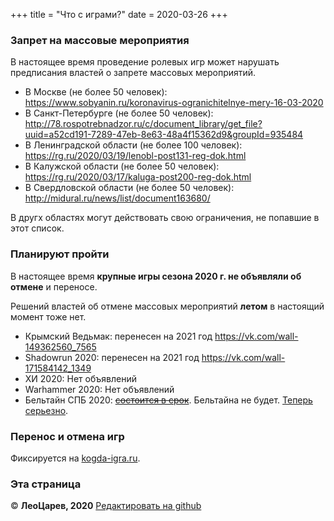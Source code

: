 +++
title = "Что с играми?"
date = 2020-03-26
+++

### Запрет на массовые мероприятия

В настоящее время проведение ролевых игр может нарушать предписания властей о запрете массовых мероприятий.

 - В Москве (не более 50 человек): <https://www.sobyanin.ru/koronavirus-ogranichitelnye-mery-16-03-2020>
 - В Санкт-Петербурге (не более 50 человек): <http://78.rospotrebnadzor.ru/c/document_library/get_file?uuid=a52cd191-7289-47eb-8e63-48a4f15362d9&groupId=935484>
 - В Ленинградской области (не более 100 человек): <https://rg.ru/2020/03/19/lenobl-post131-reg-dok.html>
 - В Калужской области (не более 50 человек): <https://rg.ru/2020/03/17/kaluga-post200-reg-dok.html>
 - В Свердловской области (не более 50 человек): <http://midural.ru/news/list/document163680/>

В другх областях могут действовать свою ограничения, не попавшие в этот список.

### Планируют пройти

В настоящее время **крупные игры сезона 2020 г. не объявляли об отмене** и переносе.

Решений властей об отмене массовых мероприятий **летом** в настоящий момент тоже нет.

- Крымский Ведьмак: перенесен на 2021 год <https://vk.com/wall-149362560_7565>
- Shadowrun 2020: перенесен на 2021 год <https://vk.com/wall-171584142_1349>
- ХИ 2020: Нет объявлений
- Warhammer 2020: Нет объявлений
- Бельтайн СПБ 2020: <s>[состоится в срок](https://vk.com/beltain_spb?w=wall-86172036_7863)</s>. Бельтайна не будет. [Теперь серьезно](https://vk.com/wall-86172036_8082).

### Перенос и отмена игр

Фиксируется на [kogda-igra.ru](http://kogda-igra.ru/#mar). 

### Эта страница

© **ЛеоЦарев, 2020**
[Редактировать на github](https://github.com/leotsarev/corona-comcon/blob/master/content/cancel-games.md)
